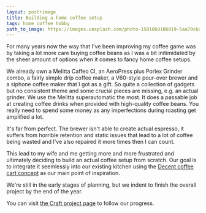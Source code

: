 ```yaml
---
layout: post+image
title: Building a home coffee setup
tags: home coffee hobby  
path_to_image: https://images.unsplash.com/photo-1581068106019-5aa70c6ab424?ixid=MnwzMDM5ODF8MHwxfHNlYXJjaHw1fHxlc3ByZXNzbyUyMG1hY2hpbmV8ZW58MHx8fHwxNjU4OTMwMTI0&ixlib=rb-1.2.1
---
```

For many years now the way that I've been improving my coffee game was by taking a lot more care buying coffee beans as I was a bit initimidated by the sheer amount of options when it comes to fancy home coffee setups.

We already own a Melitta Caffeo CI, an AeroPress plus Porlex Grinder combo, a fairly simple drip coffee maker, a V60-style pour-over brewer and a siphone coffee maker that I got as a gift. So quite a collection of gadgets but no consistent theme and some crucial pieces are missing, e.g. an actual grinder. We use the Melitta superautomatic the most. It does a passable job at creating coffee drinks when provided with high-quality coffee beans. You really need to spend some money as any imperfections during roasting get amplified a lot.

It's far from perfect. The brewer isn't able to create actual espresso, it suffers from horrible retention and static issues that lead to a lot of coffee being wasted and I've also repaired it more times then I can count.

This lead to my wife and me getting more and more frustrated and ultimately deciding to build an actual coffee setup from scratch.
Our goal is to integrate it seemlessly into our existing kitchen using the [Decent coffee cart concept](https://www.youtube.com/watch?v=gj9xtpdIwvI) as our main point of inspiration.

We're still in the early stages of planning, but we indent to finish the overall project by the end of the year.

You can visit [the Craft project page](https://www.craft.do/s/GEeIMi3MclIEU5) to follow our progress.
